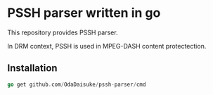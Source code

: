 # PSSH parser written in go

This repository provides PSSH parser.

In DRM context, PSSH is used in MPEG-DASH content protectection.

## Installation

```go
go get github.com/OdaDaisuke/pssh-parser/cmd
```
